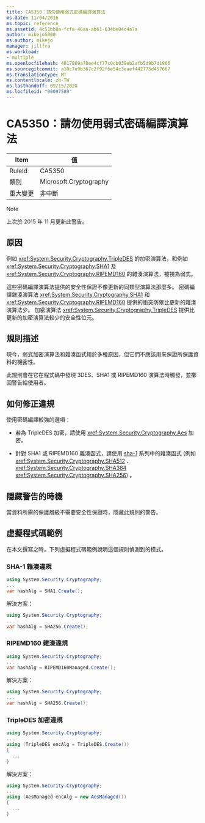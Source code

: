 ```yaml
---
title: CA5350：請勿使用弱式密碼編譯演算法
ms.date: 11/04/2016
ms.topic: reference
ms.assetid: 4c51bb8a-fcfa-46aa-ab61-634be84c4a7a
author: mikejo5000
ms.author: mikejo
manager: jillfra
ms.workload:
- multiple
ms.openlocfilehash: 4017869a78ee4cf77c0cb039eb2afb5d9b7d1866
ms.sourcegitcommit: a18c7e9b367c2f92f6e54c3eaef442775d457667
ms.translationtype: MT
ms.contentlocale: zh-TW
ms.lasthandoff: 09/15/2020
ms.locfileid: "90097589"
---
```

# <a name="ca5350-do-not-use-weak-cryptographic-algorithms"></a>CA5350：請勿使用弱式密碼編譯演算法

|Item|值|
|-|-|
|RuleId|CA5350|
|類別|Microsoft.Cryptography|
|重大變更|非中斷|

> [!NOTE]
> 上次於 2015 年 11 月更新此警告。

## <a name="cause"></a>原因

例如 <xref:System.Security.Cryptography.TripleDES> 的加密演算法，和例如 <xref:System.Security.Cryptography.SHA1> 及 <xref:System.Security.Cryptography.RIPEMD160> 的雜湊演算法，被視為弱式。

這些密碼編譯演算法提供的安全性保證不像更新的同類型演算法那麼多。 密碼編譯雜湊演算法 <xref:System.Security.Cryptography.SHA1> 和 <xref:System.Security.Cryptography.RIPEMD160> 提供的衝突防禦比更新的雜湊演算法少。 加密演算法 <xref:System.Security.Cryptography.TripleDES> 提供比更新的加密演算法較少的安全性位元。

## <a name="rule-description"></a>規則描述

現今，弱式加密演算法和雜湊函式用於多種原因，但它們不應該用來保證所保護資料的機密性。

此規則會在它在程式碼中發現 3DES、SHA1 或 RIPEMD160 演算法時觸發，並擲回警告給使用者。

## <a name="how-to-fix-violations"></a>如何修正違規

使用密碼編譯較強的選項：

- 若為 TripleDES 加密，請使用 <xref:System.Security.Cryptography.Aes> 加密。

- 針對 SHA1 或 RIPEMD160 雜湊函式，請使用 [sha-1](/windows/desktop/SecCrypto/hash-and-signature-algorithms) 系列中的雜湊函式 (例如 <xref:System.Security.Cryptography.SHA512> 、 <xref:System.Security.Cryptography.SHA384> <xref:System.Security.Cryptography.SHA256>) 。

## <a name="when-to-suppress-warnings"></a>隱藏警告的時機

當資料所需的保護層級不需要安全性保證時，隱藏此規則的警告。

## <a name="pseudo-code-examples"></a>虛擬程式碼範例

在本文撰寫之時，下列虛擬程式碼範例說明這個規則偵測到的模式。

### <a name="sha-1-hashing-violation"></a>SHA-1 雜湊違規

```csharp
using System.Security.Cryptography;
...
var hashAlg = SHA1.Create();
```

解決方案：

```csharp
using System.Security.Cryptography;
...
var hashAlg = SHA256.Create();
```

### <a name="ripemd160-hashing-violation"></a>RIPEMD160 雜湊違規

```csharp
using System.Security.Cryptography;
...
var hashAlg = RIPEMD160Managed.Create();
```

解決方案：

```csharp
using System.Security.Cryptography;
...
var hashAlg = SHA256.Create();
```

### <a name="tripledes-encryption-violation"></a>TripleDES 加密違規

```csharp
using System.Security.Cryptography;
...
using (TripleDES encAlg = TripleDES.Create())
{
  ...
}
```

解決方案：

```csharp
using System.Security.Cryptography;
...
using (AesManaged encAlg = new AesManaged())
{
  ...
}
```

